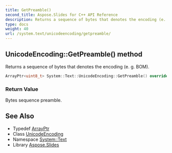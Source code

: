```yaml
---
title: GetPreamble()
second_title: Aspose.Slides for C++ API Reference
description: Returns a sequence of bytes that denotes the encoding (e. g. BOM).
type: docs
weight: 40
url: /system.text/unicodeencoding/getpreamble/
---
```

## UnicodeEncoding::GetPreamble() method


Returns a sequence of bytes that denotes the encoding (e. g. BOM).

```cpp
ArrayPtr<uint8_t> System::Text::UnicodeEncoding::GetPreamble() override
```


### Return Value

Bytes sequence preamble.

## See Also

* Typedef [ArrayPtr](../../../system/arrayptr/)
* Class [UnicodeEncoding](../)
* Namespace [System::Text](../../)
* Library [Aspose.Slides](../../../)